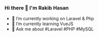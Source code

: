 ### Hi there 👋 I'm Rakib Hasan

- 🔭 I’m currently working on Laravel & Php
- 🌱 I’m currently learning VueJS
- 💬 Ask me about #Laravel #PHP #MySQL

